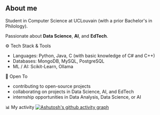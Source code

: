 ## About me

Student in Computer Science at UCLouvain (with a prior Bachelor's in Philology).

Passionate about **Data Science**, **AI**, and **EdTech**.

⚙️ Tech Stack & Tools
- Languages: Python, Java, C (with basic knowledge of C# and C++)
- Databases: MongoDB, MySQL, PostgreSQL
- ML / AI: Scikit-Learn, Ollama

🤝 Open To
- contributing to open-source projects
- collaborating on projects in Data Science, AI, and EdTech
- internship opportunities in Data Analysis, Data Science, or AI


📊 My activity
[![Ashutosh's github activity graph](https://github-readme-activity-graph.vercel.app/graph?username=TsivataKateryna&theme=github)](https://github.com/ashutosh00710/github-readme-activity-graph)
